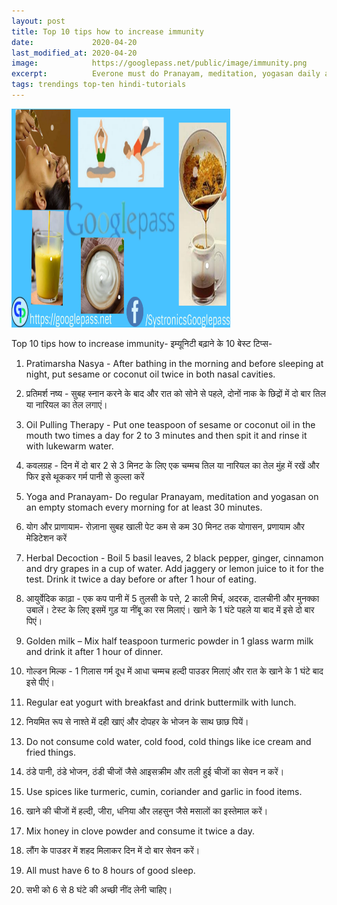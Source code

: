 ```yaml
---
layout: post
title: Top 10 tips how to increase immunity
date:             2020-04-20
last_modified_at: 2020-04-20
image:            https://googlepass.net/public/image/immunity.png
excerpt:          Everone must do Pranayam, meditation, yogasan daily and use warm food and herbal antibiotic to increase immunity. 
tags: trendings top-ten hindi-tutorials
---
```


<p><img src="/public/image/immunity.png" width="350" height="350" alt="immunity"></p>

Top 10 tips how to increase immunity-
इम्यूनिटी बढ़ाने के 10 बेस्ट टिप्स-

1.	Pratimarsha Nasya - After bathing in the morning and before sleeping at night, put sesame or coconut oil twice in both nasal cavities.
1. प्रतिमर्श नष्य - सुबह स्नान करने के बाद और रात को सोने से पहले, दोनों नाक के छिद्रों में दो बार तिल या नारियल का तेल लगाएं।

2.	Oil Pulling Therapy - Put one teaspoon of sesame or coconut oil in the mouth two times a day for 2 to 3 minutes and then spit it and rinse it with lukewarm water.
2. कवलग्रह - दिन में दो बार 2 से 3 मिनट के लिए एक चम्मच तिल या नारियल का तेल मुंह में रखें और फिर इसे थूककर  गर्म पानी से कुल्ला करें 

3.	Yoga and Pranayam- Do regular Pranayam, meditation and yogasan on an empty stomach every morning for at least 30 minutes.
3. योग और प्राणायाम- रोज़ाना सुबह खाली पेट कम से कम 30 मिनट तक योगासन, प्रणायाम और मेडिटेशन करें 

4.	Herbal Decoction - Boil 5 basil leaves, 2 black pepper, ginger, cinnamon and dry grapes in a cup of water. Add jaggery or lemon juice to it for the test. Drink it twice a day before or after 1 hour of eating.
4. आयुर्वेदिक काढ़ा - एक कप पानी में 5 तुलसी के पत्ते, 2 काली मिर्च, अदरक, दालचीनी और मुनक्का उबालें। टेस्ट के लिए इसमें गुड़ या नींबू का रस मिलाएं। खाने के 1 घंटे पहले या बाद में इसे दो बार पिएं।

5.	Golden milk – Mix half teaspoon turmeric powder in 1 glass warm milk and drink it after 1 hour of dinner.
5. गोल्डन मिल्क - 1 गिलास गर्म दूध में आधा चम्मच हल्दी पाउडर मिलाएं और रात के खाने के 1 घंटे बाद इसे पीएं।

6.	Regular eat yogurt with breakfast and drink buttermilk with lunch.
6. नियमित रूप से नाश्ते में दही खाएं और दोपहर के भोजन के साथ छाछ पियें।

7.	Do not consume cold water, cold food, cold things like ice cream and fried things.
7. ठंडे पानी, ठंडे भोजन, ठंडी चीजों जैसे आइसक्रीम और तली हुई चीजों का सेवन न करें।

8.	Use spices like turmeric, cumin, coriander and garlic in food items.
8. खाने की चीजों में हल्दी, जीरा, धनिया और लहसुन जैसे मसालों का इस्तेमाल करें।

9.	Mix honey in clove powder and consume it twice a day.
9. लौंग के पाउडर में शहद मिलाकर दिन में दो बार सेवन करें।

10.	 All must have 6 to 8 hours of good sleep.
10. सभी को 6 से 8 घंटे की अच्छी नींद लेनी चाहिए।
